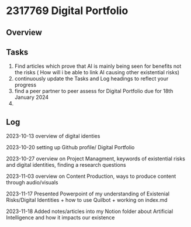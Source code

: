 # 2317769 Digital Portfolio

## Overview



## Tasks
1.  Find articles which  prove that AI is mainly being seen for benefits not the risks ( How will i be able to link AI causing other existential risks)
2. continuously update the Tasks and Log headings to reflect your progress
3. find a peer partner to peer assess for Digital Portfolio due for 18th January 2024
4. 

   
  

## Log
2023-10-13 overview of digital identies

2023-10-20 setting up Github profile/ Digital Portfolio

2023-10-27 overview on Project Managment, keywords of existential risks and digital identities, finding a research questions

2023-11-03 overview on Content Production, ways to produce content through audio/visuals

2023-11-17 Presented Powerpoint of my understanding of Existenial Risks/Digital Identities + how to use Quilbot + working on index.md

2023-11-18 Added notes/articles into my Notion folder about Artificial Intelligence and how it impacts our existence











